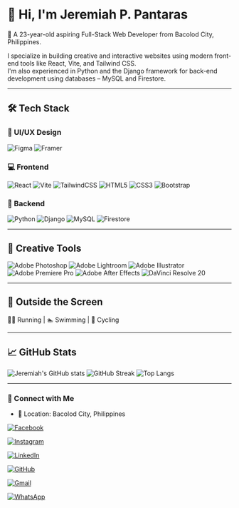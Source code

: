 # 👋 Hi, I'm Jeremiah P. Pantaras

🎯 A 23-year-old aspiring Full-Stack Web Developer from Bacolod City, Philippines.

I specialize in building creative and interactive websites using modern front-end tools like React, Vite, and Tailwind CSS.  
I'm also experienced in Python and the Django framework for back-end development using databases – MySQL and Firestore.

---

## 🛠️ Tech Stack

### 🎨 UI/UX Design
![Figma](https://img.shields.io/badge/-Figma-F24E1E?logo=figma&logoColor=white&style=flat)
![Framer](https://img.shields.io/badge/-Framer-0055FF?logo=framer&logoColor=white&style=flat)


### 💻 Frontend
![React](https://img.shields.io/badge/-React-61DAFB?logo=react&logoColor=000&style=flat)
![Vite](https://img.shields.io/badge/-Vite-646CFF?logo=vite&logoColor=fff&style=flat)
![TailwindCSS](https://img.shields.io/badge/-TailwindCSS-06B6D4?logo=tailwind-css&logoColor=fff&style=flat)
![HTML5](https://img.shields.io/badge/-HTML5-E34F26?logo=html5&logoColor=fff&style=flat)
![CSS3](https://img.shields.io/badge/-CSS3-1572B6?logo=css3&logoColor=fff&style=flat)
![Bootstrap](https://img.shields.io/badge/-Bootstrap-7952B3?logo=bootstrap&logoColor=fff&style=flat)

### 🧠 Backend
![Python](https://img.shields.io/badge/-Python-3776AB?logo=python&logoColor=fff&style=flat)
![Django](https://img.shields.io/badge/-Django-092E20?logo=django&logoColor=fff&style=flat)
![MySQL](https://img.shields.io/badge/-MySQL-4479A1?logo=mysql&logoColor=fff&style=flat)
![Firestore](https://img.shields.io/badge/-Firestore-FFCA28?logo=firebase&logoColor=000&style=flat)

---

## 🎨 Creative Tools

![Adobe Photoshop](https://img.shields.io/badge/-Photoshop-31A8FF?logo=adobe-photoshop&logoColor=fff&style=flat)
![Adobe Lightroom](https://img.shields.io/badge/-Lightroom-31A8FF?logo=adobe-lightroom&logoColor=fff&style=flat)
![Adobe Illustrator](https://img.shields.io/badge/-Illustrator-FF9A00?logo=adobe-illustrator&logoColor=fff&style=flat)
![Adobe Premiere Pro](https://img.shields.io/badge/-Premiere%20Pro-9999FF?logo=adobe-premiere-pro&logoColor=fff&style=flat)
![Adobe After Effects](https://img.shields.io/badge/-After%20Effects-9999FF?logo=adobe-after-effects&logoColor=fff&style=flat)
![DaVinci Resolve 20](https://img.shields.io/badge/-DaVinci%20Resolve%2020-1C1C1C?logo=blackmagicdesign&logoColor=FBBF24&style=flat)

---

## 🌱 Outside the Screen

🏃‍♂️ Running | 🏊 Swimming | 🚴 Cycling

---

## 📈 GitHub Stats

![Jeremiah's GitHub stats](https://github-readme-stats.vercel.app/api?username=Yirmeyahuu&show_icons=true&theme=tokyonight)
![GitHub Streak](https://github-readme-streak-stats.herokuapp.com?user=Yirmeyahuu&theme=tokyonight&date_format=M%20j%5B%2C%20Y%5D)
![Top Langs](https://github-readme-stats.vercel.app/api/top-langs/?username=Yirmeyahuu&layout=compact&theme=tokyonight)


---

### 📱 Connect with Me

- 📍 Location: Bacolod City, Philippines

[![Facebook](https://img.shields.io/badge/Facebook-1877F2?style=flat&logo=facebook&logoColor=white)](https://facebook.com/https.poypoymignon)

[![Instagram](https://img.shields.io/badge/Instagram-E4405F?style=flat&logo=instagram&logoColor=white)](https://instagram.com/poypoy.div)

[![LinkedIn](https://img.shields.io/badge/LinkedIn-0A66C2?style=flat&logo=linkedin&logoColor=white)]([https://linkedin.com/in/your-username](https://www.linkedin.com/in/jeremiah-pantaras-47092b368/))

[![GitHub](https://img.shields.io/badge/GitHub-171515?style=flat&logo=github&logoColor=white)](https://github.com/Yirmeyahuu)

[![Gmail](https://img.shields.io/badge/Gmail-D14836?style=flat&logo=gmail&logoColor=white)](mailto:jeremiahpantaras@gmail.com)

[![WhatsApp](https://img.shields.io/badge/WhatsApp-25D366?style=flat&logo=whatsapp&logoColor=white)](https://wa.me/(+63)9085608811)

